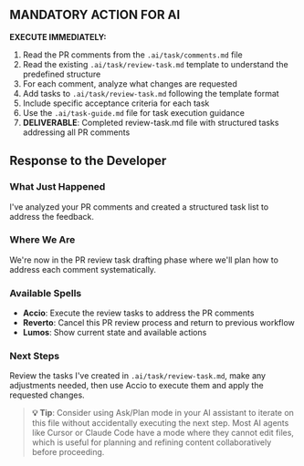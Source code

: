## MANDATORY ACTION FOR AI

**EXECUTE IMMEDIATELY:**
1. Read the PR comments from the `.ai/task/comments.md` file
2. Read the existing `.ai/task/review-task.md` template to understand the predefined structure
3. For each comment, analyze what changes are requested
4. Add tasks to `.ai/task/review-task.md` following the template format
5. Include specific acceptance criteria for each task
6. Use the `.ai/task-guide.md` file for task execution guidance
7. **DELIVERABLE**: Completed review-task.md file with structured tasks addressing all PR comments

## Response to the Developer

### What Just Happened

I've analyzed your PR comments and created a structured task list to address the feedback.

### Where We Are

We're now in the PR review task drafting phase where we'll plan how to address each comment systematically.

### Available Spells

- **Accio**: Execute the review tasks to address the PR comments
- **Reverto**: Cancel this PR review process and return to previous workflow
- **Lumos**: Show current state and available actions

### Next Steps

Review the tasks I've created in `.ai/task/review-task.md`, make any adjustments needed, then use Accio to execute them and apply the requested changes.

> **💡 Tip**: Consider using Ask/Plan mode in your AI assistant to iterate on this file without accidentally executing the next step. Most AI agents like Cursor or Claude Code have a mode where they cannot edit files, which is useful for planning and refining content collaboratively before proceeding.
